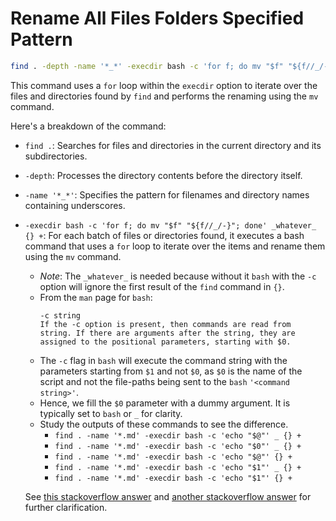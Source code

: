 # Rename All Files Folders Specified Pattern

```bash
find . -depth -name '*_*' -execdir bash -c 'for f; do mv "$f" "${f//_/-}"; done' bash {} +
```

This command uses a `for` loop within the `execdir` option to iterate over the files and directories found by `find` and performs the renaming using the `mv` command.

Here's a breakdown of the command:

-   `find .`: Searches for files and directories in the current directory and its subdirectories.
-   `-depth`: Processes the directory contents before the directory itself.
-   `-name '*_*'`: Specifies the pattern for filenames and directory names containing underscores.
-   `-execdir bash -c 'for f; do mv "$f" "${f//_/-}"; done' _whatever_ {} +`: For each batch of files or directories found, it executes a bash command that uses a `for` loop to iterate over the items and rename them using the `mv` command.

    -   _Note_: The `_whatever_` is needed because without it `bash` with the `-c` option will ignore the first result of the `find` command in `{}`.
    -   From the `man` page for `bash`:
        ```
        -c string
        If the -c option is present, then commands are read from string. If there are arguments after the string, they are assigned to the positional parameters, starting with $0.
        ```
    -   The `-c` flag in `bash` will execute the command string with the parameters starting from `$1` and not `$0`, as `$0` is the name of the script and not the file-paths being sent to the `bash` `'<command string>'`.
    -   Hence, we fill the `$0` parameter with a dummy argument. It is typically set to `bash` or `_` for clarity.
    -   Study the outputs of these commands to see the difference.
        -   `find . -name '*.md' -execdir bash -c 'echo "$@"' _ {} +`
        -   `find . -name '*.md' -execdir bash -c 'echo "$0"' _ {} +`
        -   `find . -name '*.md' -execdir bash -c 'echo "$@"' {} +`
        -   `find . -name '*.md' -execdir bash -c 'echo "$1"' _ {} +`
        -   `find . -name '*.md' -execdir bash -c 'echo "$1"' {} +`

    See [this stackoverflow answer](https://stackoverflow.com/a/60216452) and [another stackoverflow answer](https://stackoverflow.com/a/38867117) for further clarification.
